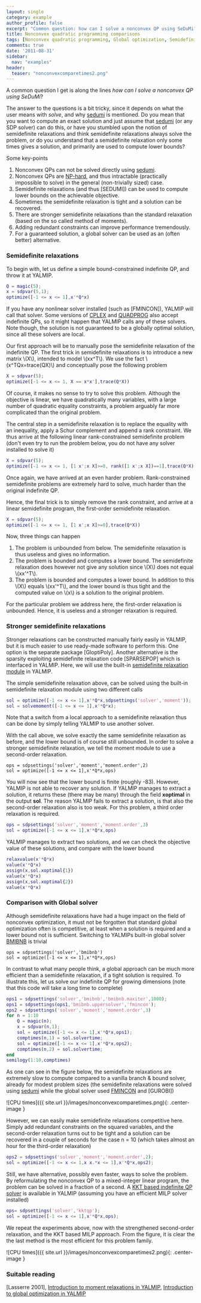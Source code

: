 ```yaml
---
layout: single
category: example
author_profile: false
excerpt: "Common question: how can I solve a nonconvex QP using SeDuMi? Weird question, but interesting answer."
title: Nonconvex quadratic programming comparisons
tags: [Nonconvex quadratic programming, Global optimization, Semidefinite programming, Moment relaxations, kktqp, kkt]
comments: true
date: '2011-08-31'
sidebar:
  nav: "examples"
header:
  teaser: "nonconvexcomparetimes2.png"
---
```


A common question I get is along the lines *how can I solve a nonconvex QP using SeDuMi*?

The answer to the questions is a bit tricky, since it depends on what the user means with  *solve*, and why [sedumi](/command/sedumi) is mentioned. Do you mean that you want to compute an exact solution and just assume that [sedumi](/command/sedumi) (or any SDP solver) can do this, or have you stumbled upon the notion of semidefinite relaxations and think semidefinite relaxations always solve the problem, or do you understand that a semidefinite relaxation only some times gives a solution, and primarily are used to compute lower bounds?

Some key-points 

1. Nonconvex QPs can not be solved directly using [sedumi](/command/sedumi).
2. Nonconvex QPs are [NP-hard](http://en.wikipedia.org/wiki/NP-hard), and thus intractable (practically impossible to solve) in the general (non-trivially sized) case.
3. Semidefinite relaxations (and thus [SEDUMI]) can be used to compute lower bounds on the achievable objective.
4. Sometimes the semidefinite relaxation is tight and a solution can be recovered.
5. There are stronger semidefinite relaxations than the standard relaxation (based on the so called method of moments).
6. Adding redundant constraints can improve performance tremendously.
7. For a guaranteed solution, a global solver can be used as an (often better) alternative.

### Semidefinite relaxations

To begin with, let us define a simple bound-constrained indefinite QP, and throw it at YALMIP.

````matlab
Q = magic(5);
x = sdpvar(5,1);
optimize([-1 <= x <= 1],x'*Q*x)
````

If you have any nonlinear solver installed (such as [FMINCON]), YALMIP will call that solver. Some versions of [CPLEX](/solver/cplex) and [QUADPROG](/solver/quadprog) also accept indefinite QPs, so it might happen that YALMIP calls any of these solvers. Note though, the solution is not guaranteed to be a globally optimal solution, since all these solvers are local.

Our first approach will be to manually pose the semidefinite relaxation of the indefinite QP. The first trick in semidefinite relaxations is to introduce a new matrix \\(X\\), intended to model \\(xx^T\\). We use the fact \\(x^TQx=trace(QX)\\) and conceptually pose the following problem

````matlab
X = sdpvar(5);
optimize([-1 <= x <= 1, X == x*x'],trace(Q*X))
````

Of course, it makes no sense to try to solve this problem. Although the objective is linear, we have quadratically many variables, with a large number of quadratic equality constraints, a problem arguably far more complicated than the original problem.

The central step in a semidefinite relaxation is to replace the equality with an inequality, apply a Schur complement and append a rank constraint. We thus arrive at the following linear rank-constrained semidefinite problem (don't even try to run the problem below, you do not have any solver installed to solve it)

````matlab
X = sdpvar(5);
optimize([-1 <= x <= 1, [1 x';x X]>=0, rank([1 x';x X])==1],trace(Q*X))
````

Once again, we have arrived at an even harder problem. Rank-constrained semidefinite problems are extremely hard to solve, much harder than the original indefinite QP.

Hence, the final trick is to simply remove the rank constraint, and arrive at a linear semidefinite program, the first-order semidefinite relaxation.

````matlab
X = sdpvar(5);
optimize([-1 <= x <= 1, [1 x';x X]>=0],trace(Q*X))
````

Now, three things can happen

1. The problem is unbounded from below. The semidefinite relaxation is thus useless and gives no information.
2. The problem is bounded and computes a lower bound. The semidefinite relaxation does however not give any solution since \\(X\\) does not equal \\(xx'^T\\).
3. The problem is  bounded and computes a lower bound. In addition to this \\(X\\) equals \\(xx'^T\\), and the lower bound is thus tight and the computed value on \\(x\\) is a solution to the original problem.

For the particular problem we address here, the first-order relaxation is unbounded. Hence, it is useless and a stronger relaxation is required. 

### Stronger semidefinite relaxations

Stronger relaxations can be constructed manually fairly easily in YALMIP, but it is much easier to use ready-made software to perform this. One option is the separate package  [GloptiPoly]. Another alternative is the sparsity exploiting semidefinite relaxation code [SPARSEPOP] which is interfaced in YALMIP. Here, we will use the built-in [semidefinite relaxation module](/tutorial/momentrelaxations) in YALMIP.

The simple semidefinite relaxation above, can be solved using the built-in semidefinite relaxation module using two different calls

````matlab
sol = optimize([-1 <= x <= 1],x'*Q*x,sdpsettings('solver','moment'));
sol = solvemoment([-1 <= x <= 1],x'*Q*x);
````

Note that a switch from a local approach to a semidefinite relaxation thus can be done by simply telling YALMIP to use another solver.

With the call above, we solve exactly the same semidefinite relaxation as before, and the lower bound is of course still unbounded. In order to solve a stronger semidefinite relaxation, we tell the moment module to use a second-order relaxation.

````
ops = sdpsettings('solver','moment','moment.order',2)
sol = optimize([-1 <= x <= 1],x'*Q*x,ops)
````

You will now see that the lower bound is finite (roughly -83). However, YALMIP is not able to recover any solution. If YALMIP manages to extract a solution, it returns these (there may be many) through the field **xoptimal** in the output **sol**. The reason YALMIP fails to extract a solution, is that also the second-order relaxation also is too weak. For this problem, a third order relaxation is required.

````matlab
ops = sdpsettings('solver','moment','moment.order',3)
sol = optimize([-1 <= x <= 1],x'*Q*x,ops)
````

YALMIP manages to extract two solutions, and we can check the objective value of these solutions, and compare with the lower bound

````matlab
relaxvalue(x'*Q*x)
value(x'*Q*x)
assign(x,sol.xoptimal{1})
value(x'*Q*x)
assign(x,sol.xoptimal{2})
value(x'*Q*x)
````


### Comparison with Global solver

Although semidefinite relaxations have had a huge impact on the field of nonconvex optimization, it must not be forgotten that standard global optimization often is competitive, at least when a solution is required and a lower bound not is sufficient. Switching to YALMIPs built-in global solver [BMIBNB](/solver/bmibnb) is trivial

````
ops = sdpsettings('solver','bmibnb')
sol = optimize([-1 <= x <= 1],x'*Q*x,ops)
````

In contrast to what many people think, a global approach can be much more efficient than a semidefinite relaxation, if a tight solution is required. To illustrate this, let us solve our indefinite QP for growing dimensions (note that this code will take a long time to complete)

````matlab
ops1 = sdpsettings('solver','bmibnb','bmibnb.maxiter',1000);
ops1 = sdpsettings(ops1,'bmibnb.uppersolver','fmincon');
ops2 = sdpsettings('solver','moment','moment.order',3)
for n = 1:10    
    Q = magic(n);
    x = sdpvar(n,1);
    sol = optimize([-1 <= x <= 1],x'*Q*x,ops1);
    comptimes(n,1) = sol.solvertime;
    sol = optimize([-1 <= x <= 1],x'*Q*x,ops2);
    comptimes(n,2) = sol.solvertime;
end
semilogy(1:10,comptimes)
````

As one can see in the figure below, the semidefinite relaxations are extremely slow to compute compared to a vanilla branch & bound solver, already for modest problem sizes (the semidefinite relaxations were solved using [sedumi](/command/sedumi) while the global solver used [FMINCON](/solver/fmincon) and [GUROBI])

![CPU times]({{ site.url }}/images/nonconvexcomparetimes.png){: .center-image }

However, we can easily make semidefinite relaxations competitive here. Simply add redundant constraints on the squared variables, and the second-order relaxation turns out to be tight and a solution can be recovered in a couple of seconds for the case n = 10 (which takes almost an hour for the third-order relaxation)

````matlab
ops2 = sdpsettings('solver','moment','moment.order',2);
sol = optimize([-1 <= x <= 1,x x.*x <= 1],x'*Q*x,ops2);
````

Still, we have alternative, possibly even faster, ways to solve the problem. By reformulating the nonconvex QP to a mixed-integer linear program, the problem can be solved in a fraction of a second. A [KKT based indefinite QP solver](/solver/kktqp) is available in YALMIP (assuming you have an efficient MILP solver installed)

````matlab
ops= sdpsettings('solver','kktqp');
sol = optimize([-1 <= x <= 1],x'*Q*x,ops);
````

We repeat the experiments above, now with the strengthened second-order relaxation, and the KKT based MILP approach. From the figure, it is clear the the last method is the most efficient for this problem family.

![CPU times]({{ site.url }}/images/nonconvexcomparetimes2.png){: .center-image }

### Suitable reading

[Lasserre 2001], [Introduction to moment relaxations in YALMIP](/tutorial/momentrelaxations), [Introduction to global optimization in YALMIP](/tutorial/globaloptimization)

